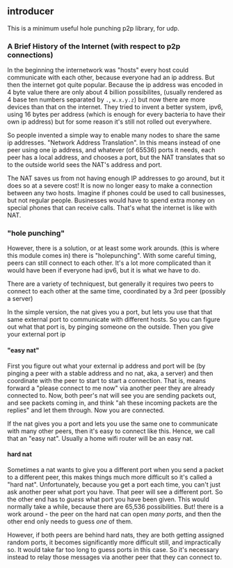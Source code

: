 ## introducer

This is a minimum useful hole punching p2p library, for udp.

### A Brief History of the Internet (with respect to p2p connections)

In the beginning the internetwork was "hosts" every host could communicate with each other,
because everyone had an ip address. But then the internet got quite popular.
Because the ip address was encoded in 4 byte value there are only about 4 billion possibilites,
(usually rendered as 4 base ten numbers separated by `.`, `w.x.y.z`)
but now there are more devices than that on the internet.
They tried to invent a better system, ipv6, using 16 bytes per address
(which is enough for every bacteria to have their own ip address)
but for some reason it's still not rolled out everywhere.

So people invented a simple way to enable many nodes to share the same ip addresses.
"Network Address Translation". In this means instead of one peer using one ip address,
and whatever (of 65536) ports it needs, each peer has a local address, and chooses a port,
but the NAT translates that so to the outside world sees the NAT's address and port.

The NAT saves us from not having enough IP addresses to go around, but it does so at a severe cost!
It is now no longer easy to make a connection between any two hosts.
Imagine if phones could be used to call businesses, but not regular people. Businesses would have to spend
extra money on special phones that can receive calls. That's what the internet is like with NAT.

### "hole punching"

However, there is a solution, or at least some work arounds. (this is where this module comes in)
there is "holepunching". With some careful timing, peers can still connect to each other.
It's a lot more complicated than it would have been if everyone had ipv6, but it is what we have to do.

There are a variety of techniquest, but generally it requires two peers to connect to each other at the same time,
coordinated by a 3rd peer (possibly a server)

In the simple version, the nat gives you a port, but lets you use that that same external port to communicate with different hosts. So you can figure out what that port is, by pinging someone on the outside.
Then you give your external port ip

#### "easy nat"

First you figure out what your external ip address and port will be (by pinging
a peer with a stable address and no nat, aka, a server) and then coordinate with the peer to start to start a connection. That is, means forward a "please connect to me now" via another peer they are already connected to.
Now, both peer's nat will see you are sending packets out, and see packets coming in, and think "ah these incoming packets are the replies" and let them through. Now you are connected.
 
If the nat gives you a port and lets you use the same one to communicate with many other peers, then it's easy
to connect like this. Hence, we call that an "easy nat". Usually a home wifi router will be an easy nat.

#### hard nat

Sometimes a nat wants to give you a different port when you send a packet to a different peer, this makes things much more difficult so it's called a "hard nat". Unfortunately, because you get a port each time,
you can't just ask another peer what port you have. That peer will see a different port. So the other end has to _guess_ what port you have been given. This would normally take a while, because there are 65,536 possibilities.
But! there is a work around - the peer on the hard nat can open _many ports_, and then the other end only needs to guess _one_ of them.

However, if both peers are behind hard nats, they are both getting assigned random ports, it becomes significantly more difficult still, and impractically so. It would take far too long to guess ports in this case. So it's necessary instead to relay those messages via another peer that they can connect to.

